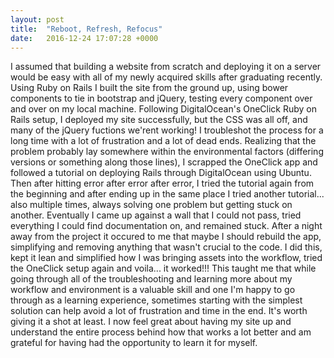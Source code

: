 ```yaml
---
layout: post
title:  "Reboot, Refresh, Refocus"
date:   2016-12-24 17:07:28 +0000
---
```



I assumed that building a website from scratch and deploying it on a server would be easy with all of my newly acquired skills after graduating recently. Using Ruby on Rails I built the site from the ground up, using bower components to tie in bootstrap and jQuery, testing every component over and over on my local machine. Following DigitalOcean's OneClick Ruby on Rails setup, I deployed my site successfully, but the CSS was all off, and many of the jQuery fuctions we'rent working! I troubleshot the process for a long time with a lot of frustration and a lot of dead ends. Realizing that the problem probably lay somewhere within the environmental factors (differing versions or something along those lines), I scrapped the OneClick app and followed a tutorial on deploying Rails through DigitalOcean using Ubuntu. Then after hitting error after error after error, I tried the tutorial again from the beginning and after ending up in the same place I tried another tutorial... also multiple times, always solving one problem but getting stuck on another. Eventually I came up against a wall that I could not pass, tried everything I could find documentation on, and remained stuck. After a night away from the project it occured to me that maybe I should rebuild the app, simplifying and removing anything that wasn't crucial to the code. I did this, kept it lean and simplified how I was bringing assets into the workflow, tried the OneClick setup again and voila... it worked!!! This taught me that while going through all of the troubleshooting and learning more about my workflow and environment is a valuable skill and one I'm happy to go through as a learning experience, sometimes starting with the simplest solution can help avoid a lot of frustration and time in the end. It's worth giving it a shot at least. I now feel great about having my site up and understand the entire process behind how that works a lot better and am grateful for having had the opportunity to learn it for myself. 
